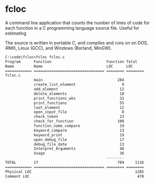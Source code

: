 fcloc
=====

A command line application that counts the number of lines 
of code for each function in a C programming language source 
file.  Useful for estimating 

The source is written in portable C, and compiles and runs on 
on DOS, iRMX, Linux (GCC), and Windows (Borland, MinGW).

~~~txt
C:\code\fcloc>fcloc fcloc.c
Program      Function                         Function Total
Name         Name                             LOC      LOC
============ ================================ ======== ========
fcloc.c
             main                                  284
             create_list_element                     9
             add_element                            12
             delete_elements                        10
             print_functions_wks                    31
             print_functions                        55
             last_element                           12
             open_input_file                         8
             check_token                            23
             check_for_function                    100
             function_name_compare                  19
             keyword_compare                        13
             keyword_print                          19
             open_debug_file                        17
             debug_file_date                        13
             Interpret_Arguments                    48
             Usage                                  36
                                              --------
TOTAL        17                                    709     1116
============ ================================ ======== ========
Physical LOC                                               1285
Comment LOC                                                 478
~~~
